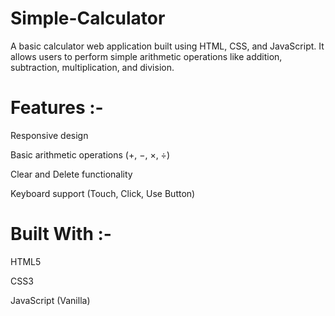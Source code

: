 # Simple-Calculator

A basic calculator web application built using HTML, CSS, and JavaScript. It allows users to perform simple arithmetic operations like addition, subtraction, multiplication, and division.

# Features :-
Responsive design

Basic arithmetic operations (+, −, ×, ÷)

Clear and Delete functionality

Keyboard support (Touch, Click, Use Button)

# Built With :-
HTML5

CSS3

JavaScript (Vanilla)
